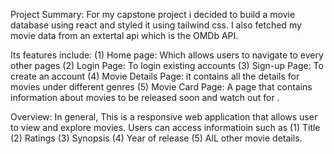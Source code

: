Project Summary:
For my capstone project i decided to build a movie database using react and styled it using tailwind css. I also fetched my movie data from an extertal api which is the OMDb API. 

Its features include: 
(1) Home page: Which allows users to navigate to every other pages
(2) Login Page: To login existing accounts
(3) Sign-up Page: To create an account
(4) Movie Details Page: it contains all the details for movies under different genres
(5) Movie Card Page: A page that contains information about movies to be released soon and watch out for .

Overview:
In general, This is a responsive web application that allows user to view and explore movies. Users can access informatioin such as 
(1) Title
(2) Ratings
(3) Synopsis
(4) Year of release 
(5) AlL other movie details.